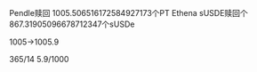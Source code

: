 


Pendle赎回
1005.506516172584927173个PT Ethena sUSDE赎回个867.31905096678712347个sUSDe

1005->1005.9


365/14
5.9/1000